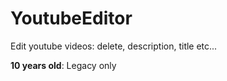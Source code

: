 # YoutubeEditor

Edit youtube videos: delete, description, title etc...

**10 years old**: Legacy only
